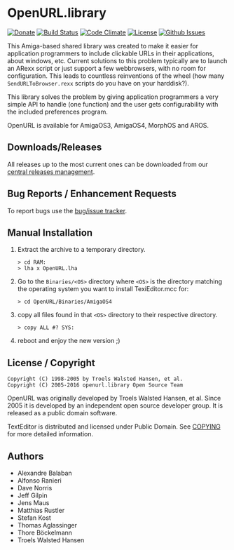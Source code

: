 # OpenURL.library

[![Donate](https://img.shields.io/badge/Donate-PayPal-green.svg)](https://www.paypal.com/cgi-bin/webscr?cmd=_s-xclick&hosted_button_id=RAQSDY9YNZVCL)
[![Build Status](https://travis-ci.org/jens-maus/libopenurl.svg?branch=master)](https://travis-ci.org/jens-maus/libopenurl) [![Code Climate](https://codeclimate.com/github/jens-maus/libopenurl/badges/gpa.svg)](https://codeclimate.com/github/jens-maus/libopenurl) [![License](http://img.shields.io/:license-public_domain-blue.svg?style=flat)](http://www.gnu.org/licenses/license-list.html#PublicDomain) [![Github Issues](http://githubbadges.herokuapp.com/jens-maus/libopenurl/issues.svg)](https://github.com/jens-maus/libopenurl/issues)

This Amiga-based shared library was created to make it easier for application
programmers to include clickable URLs in their applications, about windows, etc.
Current solutions to this problem typically are to launch an ARexx script
or just support a few webbrowsers, with no room for configuration. This
leads to countless reinventions of the wheel (how many `SendURLToBrowser.rexx`
scripts do you have on your harddisk?).

This library solves the problem by giving application programmers a very
simple API to handle (one function) and the user gets configurability with
the included preferences program.

OpenURL is available for AmigaOS3, AmigaOS4, MorphOS and AROS.

## Downloads/Releases

All releases up to the most current ones can be downloaded from our
[central releases management](https://github.com/jens-maus/libopenurl/releases).

## Bug Reports / Enhancement Requests

To report bugs use the [bug/issue tracker](https://github.com/jens-maus/libopenurl/issues).

## Manual Installation

1. Extract the archive to a temporary directory.
   ```
   > cd RAM:
   > lha x OpenURL.lha
   ```

2. Go to the `Binaries/<OS>` directory where `<OS>` is the directory
   matching the operating system you want to install TexiEditor.mcc for:
   ```
   > cd OpenURL/Binaries/AmigaOS4
   ```

3. copy all files found in that `<OS>` directory to their respective
   directory.
   ```
   > copy ALL #? SYS:
   ```

4. reboot and enjoy the new version ;)

## License / Copyright

```
Copyright (C) 1998-2005 by Troels Walsted Hansen, et al.
Copyright (C) 2005-2016 openurl.library Open Source Team
```
OpenURL was originally developed by Troels Walsted Hansen, et al. Since 2005
it is developed by an independent open source developer group. It is released
as a public domain software.

TextEditor is distributed and licensed under Public Domain.
See [COPYING](COPYING) for more detailed information.

## Authors

* Alexandre Balaban
* Alfonso Ranieri
* Dave Norris
* Jeff Gilpin
* Jens Maus
* Matthias Rustler
* Stefan Kost
* Thomas Aglassinger
* Thore Böckelmann
* Troels Walsted Hansen
